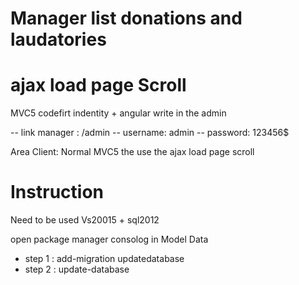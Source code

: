# Manager list donations and laudatories
# ajax load page Scroll

MVC5 codefirt indentity + angular write in the admin

-- link manager : /admin
-- username: admin
-- password: 123456$

Area Client: Normal MVC5 the use the ajax load page scroll

# Instruction
Need  to be used Vs20015 + sql2012

open package manager consolog in Model Data
+ step 1 : add-migration updatedatabase
+ step 2 : update-database

